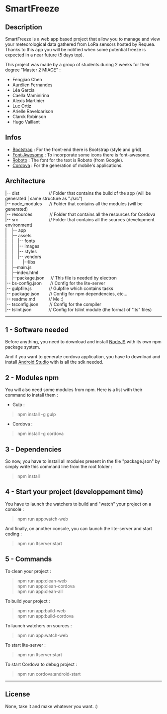 # SmartFreeze

## Description

SmartFreeze is a web app based project that allow you to manage and view your meteorological data gathered from LoRa sensors hosted by Requea. Thanks to this app you will be notified when some potential freeze is expected in a near future (5 days top).

This project was made by a group of students during 2 weeks for their degree "Master 2 MIAGE" :
* Fengjiao Chen
* Aurélien Fernandes
* Léa Garcia
* Caella Maminirina
* Alexis Martinier
* Luc Ortiz
* Arielle Raveloarison
* Clarck Robinson
* Hugo Vaillant

## Infos

* [Bootstrap](http://getbootstrap.com/) : For the front-end there is Bootstrap (style and grid).
* [Font-Awesome](http://fontawesome.io/) : To incorporate some icons there is font-awesome.
* [Roboto](https://fonts.google.com/specimen/Roboto) : The font for the text is Roboto (from Google).
* [Cordova](https://cordova.apache.org/) : For the generation of mobile's applications.

## Architecture

|-- dist&nbsp;&nbsp;&nbsp;&nbsp;&nbsp;&nbsp;&nbsp;&nbsp;&nbsp;&nbsp;&nbsp;&nbsp;&nbsp;&nbsp;&nbsp;&nbsp;&nbsp;&nbsp;&nbsp;&nbsp;&nbsp;&nbsp;&nbsp;&nbsp;// Folder that contains the build of the app (will be generated | same structure as "./src")  
|-- node_modules&nbsp;&nbsp;&nbsp;&nbsp;&nbsp;&nbsp;// Folder that contains all the modules (will be generated)  
|-- resources&nbsp;&nbsp;&nbsp;&nbsp;&nbsp;&nbsp;&nbsp;&nbsp;&nbsp;&nbsp;&nbsp;&nbsp;&nbsp;&nbsp;// Folder that contains all the resources for Cordova  
|-- src&nbsp;&nbsp;&nbsp;&nbsp;&nbsp;&nbsp;&nbsp;&nbsp;&nbsp;&nbsp;&nbsp;&nbsp;&nbsp;&nbsp;&nbsp;&nbsp;&nbsp;&nbsp;&nbsp;&nbsp;&nbsp;&nbsp;&nbsp;&nbsp;&nbsp;// Folder that contains all the sources (development environment)  
|&nbsp;&nbsp;&nbsp;&nbsp;|-- app  
|&nbsp;&nbsp;&nbsp;&nbsp;|-- assets  
|&nbsp;&nbsp;&nbsp;&nbsp;|&nbsp;&nbsp;&nbsp;&nbsp;|-- fonts  
|&nbsp;&nbsp;&nbsp;&nbsp;|&nbsp;&nbsp;&nbsp;&nbsp;|-- images  
|&nbsp;&nbsp;&nbsp;&nbsp;|&nbsp;&nbsp;&nbsp;&nbsp;|-- styles  
|&nbsp;&nbsp;&nbsp;&nbsp;|&nbsp;&nbsp;&nbsp;&nbsp;|-- vendors  
|&nbsp;&nbsp;&nbsp;&nbsp;|&nbsp;&nbsp;&nbsp;&nbsp;&nbsp;&nbsp;&nbsp;&nbsp;|--libs  
|&nbsp;&nbsp;&nbsp;&nbsp;|--main.js  
|&nbsp;&nbsp;&nbsp;&nbsp;|--index.html  
|&nbsp;&nbsp;&nbsp;&nbsp;|--package.json&nbsp;&nbsp;&nbsp;&nbsp;&nbsp;// This file is needed by electron  
|-- bs-config.json&nbsp;&nbsp;&nbsp;&nbsp;&nbsp;&nbsp;&nbsp;// Config for the lite-server  
|-- gulpfile.js&nbsp;&nbsp;&nbsp;&nbsp;&nbsp;&nbsp;&nbsp;&nbsp;&nbsp;&nbsp;&nbsp;&nbsp;&nbsp;&nbsp;// Gulpfile which contains tasks  
|-- package.json&nbsp;&nbsp;&nbsp;&nbsp;&nbsp;&nbsp;&nbsp;&nbsp;// Config for npm dependencies, etc...  
|-- readme.md&nbsp;&nbsp;&nbsp;&nbsp;&nbsp;&nbsp;&nbsp;&nbsp;&nbsp;&nbsp;&nbsp;// Me :)  
|-- tsconfig.json&nbsp;&nbsp;&nbsp;&nbsp;&nbsp;&nbsp;&nbsp;&nbsp;&nbsp;// Config for the compiler  
|-- tslint.json&nbsp;&nbsp;&nbsp;&nbsp;&nbsp;&nbsp;&nbsp;&nbsp;&nbsp;&nbsp;&nbsp;&nbsp;&nbsp;&nbsp;// Config for tslint module (the format of ".ts" files)  

------------------

## 1 - Software needed

Before anything, you need to download and install [NodeJS](https://nodejs.org/en/) with its own npm package system.

And if you want to generate cordova application, you have to download and install [Android Studio](https://developer.android.com/studio/index.html) with is all the sdk needed.

## 2 - Modules npm

You will also need some modules from npm. Here is a list with their command to install them :

* Gulp :
> npm install -g gulp

* Cordova :
> npm install -g cordova

## 3 - Dependencies

So now, you have to install all modules present in the file "package.json" by simply write this command line from the root folder :
> npm install

## 4 - Start your project (developpement time) 

You have to launch the watchers to build and "watch" your project on a console :
> npm run app:watch-web

And finally, on another console, you can launch the lite-server and start coding :
> npm run ltserver:start  

## 5 - Commands

To clean your project :
> npm run app:clean-web  
> npm run app:clean-cordova  
> npm run app:clean-all  

To build your project :
> npm run app:build-web  
> npm run app:build-cordova  

To launch watchers on sources :
> npm run app:watch-web

To start lite-server :
> npm run ltserver:start

To start Cordova to debug project :
> npm run cordova:android-start

------------------

## License

None, take it and make whatever you want. :)
